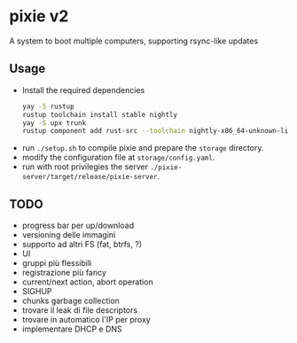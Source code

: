 # pixie v2
A system to boot multiple computers, supporting rsync-like updates

## Usage
* Install the required dependencies
  ```sh
  yay -S rustup
  rustup toolchain install stable nightly
  yay -S upx trunk
  rustup component add rust-src --toolchain nightly-x86_64-unknown-linux-gnu
  ```
* run `./setup.sh` to compile pixie and prepare the `storage` directory.
* modify the configuration file at `storage/config.yaml`.
* run with root privilegies the server `./pixie-server/target/release/pixie-server`.

## TODO
* progress bar per up/download
* versioning delle immagini
* supporto ad altri FS (fat, btrfs, ?)
* UI
* gruppi più flessibili
* registrazione più fancy
* current/next action, abort operation
* SIGHUP
* chunks garbage collection
* trovare il leak di file descriptors
* trovare in automatico l'IP per proxy
* implementare DHCP e  DNS
